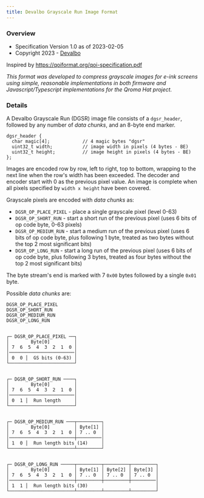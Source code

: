```yaml
---
title: Devalbo Grayscale Run Image Format
---
```


### Overview
* Specification Version 1.0 as of 2023-02-05
* Copyright 2023 - [Devalbo](https://www.devalbo.com)

Inspired by https://qoiformat.org/qoi-specification.pdf

*This format was developed to compress grayscale images for e-ink screens using simple, reasonable implementations in both firmware and Javascript/Typescript implementations for the Qroma Hat project.*

### Details

A Devalbo Grayscale Run (DGSR) image file consists of a `dgsr_header`, followed by any number of *data chunks*, and an 8-byte end marker.

```
dgsr_header {
  char magic[4];            // 4 magic bytes "dgsr"
  uint32_t width;           // image width in pixels (4 bytes - BE)
  uint32_t height;          // image height in pixels (4 bytes - BE)
};
```

Images are encoded row by row, left to right, top to bottom, wrapping to the next line when the row's width has been exceeded. The decoder and encoder start with 0 as the previous pixel value. An image is complete when all pixels specified by `width x height` have been covered. 

Grayscale pixels are encoded with *data chunks* as:
* `DGSR_OP_PLACE_PIXEL` - place a single grayscale pixel (level 0-63)
* `DGSR_OP_SHORT_RUN` - start a short run of the previous pixel (uses 6 bits of op code byte, 0-63 pixels)
* `DGSR_OP_MEDIUM_RUN` - start a medium run of the previous pixel (uses 6 bits of op code byte, plus following 1 byte, treated as two bytes without the top 2 most significant bits)
* `DGSR_OP_LONG_RUN` - start a long run of the previous pixel (uses 6 bits of op code byte, plus following 3 bytes, treated as four bytes without the top 2 most significant bits)

The byte stream's end is marked with 7 `0x00` bytes followed by a single `0x01` byte.

Possible *data chunks* are:

```
DGSR_OP_PLACE_PIXEL
DGSR_OP_SHORT_RUN
DGSR_OP_MEDIUM_RUN
DGSR_OP_LONG_RUN


┌─ DGSR_OP_PLACE_PIXEL ──┐
│        Byte[0]         │
│ 7  6  5  4  3  2  1  0 │
│────────────────────────│
│ 0  0 │  GS bits (0-63) │
└────────────────────────┘


┌─ DGSR_OP_SHORT_RUN ────┐
│        Byte[0]         │
│ 7  6  5  4  3  2  1  0 │
│────────────────────────│
│ 0  1 │  Run length     │
└────────────────────────┘


┌─ DGSR_OP_MEDIUM_RUN ───┬─────────┐
│        Byte[0]         │ Byte[1] │
│ 7  6  5  4  3  2  1  0 │ 7 .. 0  │
│────────────────────────┼─────────│
│ 1  0 │  Run length bits (14)     │
└────────────────────────┴─────────┘


┌─ DGSR_OP_LONG_RUN ─────┬─────────┬─────────┬─────────┐
│        Byte[0]         │ Byte[1] │ Byte[2] │ Byte[3] │
│ 7  6  5  4  3  2  1  0 │ 7 .. 0  │ 7 .. 0  │ 7 .. 0  │
│────────────────────────┼─────────┼─────────┼─────────│
│ 1  1 │  Run length bits (30)                         │
└────────────────────────┴─────────┴─────────┴─────────┘
```
